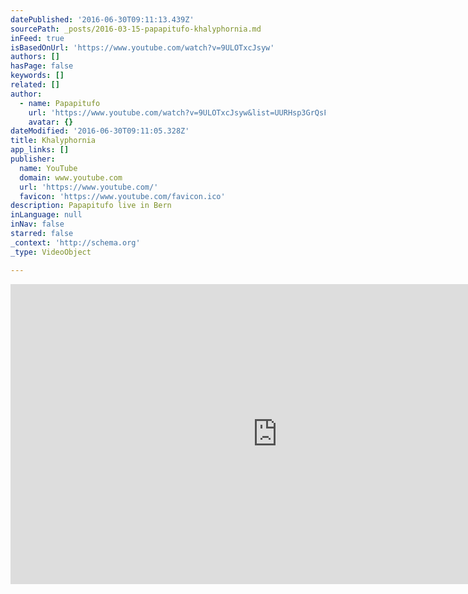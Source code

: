 ```yaml
---
datePublished: '2016-06-30T09:11:13.439Z'
sourcePath: _posts/2016-03-15-papapitufo-khalyphornia.md
inFeed: true
isBasedOnUrl: 'https://www.youtube.com/watch?v=9ULOTxcJsyw'
authors: []
hasPage: false
keywords: []
related: []
author:
  - name: Papapitufo
    url: 'https://www.youtube.com/watch?v=9ULOTxcJsyw&list=UURHsp3GrQsFuGG4tYQx7Pvw'
    avatar: {}
dateModified: '2016-06-30T09:11:05.328Z'
title: Khalyphornia
app_links: []
publisher:
  name: YouTube
  domain: www.youtube.com
  url: 'https://www.youtube.com/'
  favicon: 'https://www.youtube.com/favicon.ico'
description: Papapitufo live in Bern
inLanguage: null
inNav: false
starred: false
_context: 'http://schema.org'
_type: VideoObject

---
```

<iframe src="https://cdn.embedly.com/widgets/media.html?src=https%3A%2F%2Fwww.youtube.com%2Fembed%2F9ULOTxcJsyw%3Ffeature%3Doembed&amp;url=https%3A%2F%2Fwww.youtube.com%2Fwatch%3Fv%3D9ULOTxcJsyw&amp;image=https%3A%2F%2Fi.ytimg.com%2Fvi%2F9ULOTxcJsyw%2Fhqdefault.jpg&amp;key=b7d04c9b404c499eba89ee7072e1c4f7&amp;type=text%2Fhtml&amp;schema=youtube" width="854" height="480" scrolling="no" frameborder="0" allowfullscreen="allowfullscreen" style=""></iframe>
